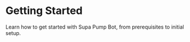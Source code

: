 # Getting Started

Learn how to get started with Supa Pump Bot, from prerequisites to initial setup. 